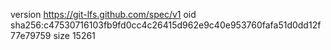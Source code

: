 version https://git-lfs.github.com/spec/v1
oid sha256:c47530716103fb9fd0cc4c26415d962e9c40e953760fafa51d0dd12f77e79759
size 15261
